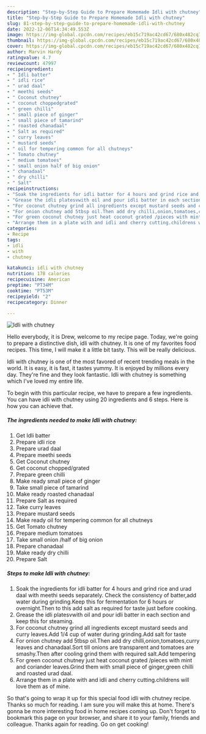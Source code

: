 ```yaml
---
description: "Step-by-Step Guide to Prepare Homemade Idli with chutney"
title: "Step-by-Step Guide to Prepare Homemade Idli with chutney"
slug: 81-step-by-step-guide-to-prepare-homemade-idli-with-chutney
date: 2022-12-06T14:34:49.553Z
image: https://img-global.cpcdn.com/recipes/eb15c719ac42cd67/680x482cq70/idli-with-chutney-recipe-main-photo.jpg
thumbnail: https://img-global.cpcdn.com/recipes/eb15c719ac42cd67/680x482cq70/idli-with-chutney-recipe-main-photo.jpg
cover: https://img-global.cpcdn.com/recipes/eb15c719ac42cd67/680x482cq70/idli-with-chutney-recipe-main-photo.jpg
author: Marvin Hardy
ratingvalue: 4.7
reviewcount: 47997
recipeingredient:
- " Idli batter"
- " idli rice"
- " urad daal"
- " meethi seeds"
- " Coconut chutney"
- " coconut choppedgrated"
- " green chilli"
- " small piece of ginger"
- " small piece of tamarind"
- " roasted chanadaal"
- " Salt as required"
- " curry leaves"
- " mustard seeds"
- " oil for tempering common for all chutneys"
- " Tomato chutney"
- " medium tomatoes"
- " small onion half of big onion"
- " chanadaal"
- " dry chilli"
- " Salt"
recipeinstructions:
- "Soak the ingredients for idli batter for 4 hours and grind rice and urad daal with meethi seeds separately. Check the consistency of batter,add water during grinding.Keep this for fermentation for 6 hours or overnight.Then to this add salt as required for taste just before cooking."
- "Grease the idli platesvwith oil and pour idli batter in each section and keep this for steaming."
- "For coconut chutney grind all ingredients except mustard seeds and curry leaves.Add 1/4 cup of water during grinding.Add salt for taste"
- "For onion chutney add 5tbsp oil.Then add dry chilli,onion,tomatoes,curry leaves and chanadaal.Sort till onions are transparent and tomatoes are smashy.Then after cooling grind them with required salt.Add tempering"
- "For green coconut chutney just heat coconut grated /pieces with mint and coriander leaves.Grind them with small piece of ginger,green chilli and roasted urad daal."
- "Arrange them in a plate with and idli and cherry cutting.childrens will love them as of mine."
categories:
- Recipe
tags:
- idli
- with
- chutney

katakunci: idli with chutney 
nutrition: 178 calories
recipecuisine: American
preptime: "PT34M"
cooktime: "PT53M"
recipeyield: "2"
recipecategory: Dinner

---
```



![Idli with chutney](https://img-global.cpcdn.com/recipes/eb15c719ac42cd67/680x482cq70/idli-with-chutney-recipe-main-photo.jpg)

Hello everybody, it is Drew, welcome to my recipe page. Today, we're going to prepare a distinctive dish, idli with chutney. It is one of my favorites food recipes. This time, I will make it a little bit tasty. This will be really delicious.

Idli with chutney is one of the most favored of recent trending meals in the world. It is easy, it is fast, it tastes yummy. It is enjoyed by millions every day. They're fine and they look fantastic. Idli with chutney is something which I've loved my entire life.




To begin with this particular recipe, we have to prepare a few ingredients. You can have idli with chutney using 20 ingredients and 6 steps. Here is how you can achieve that.

<!--inarticleads1-->

##### The ingredients needed to make Idli with chutney:

1. Get  Idli batter
1. Prepare  idli rice
1. Prepare  urad daal
1. Prepare  meethi seeds
1. Get  Coconut chutney
1. Get  coconut chopped/grated
1. Prepare  green chilli
1. Make ready  small piece of ginger
1. Take  small piece of tamarind
1. Make ready  roasted chanadaal
1. Prepare  Salt as required
1. Take  curry leaves
1. Prepare  mustard seeds
1. Make ready  oil for tempering common for all chutneys
1. Get  Tomato chutney
1. Prepare  medium tomatoes
1. Take  small onion /half of big onion
1. Prepare  chanadaal
1. Make ready  dry chilli
1. Prepare  Salt




<!--inarticleads2-->

##### Steps to make Idli with chutney:

1. Soak the ingredients for idli batter for 4 hours and grind rice and urad daal with meethi seeds separately. Check the consistency of batter,add water during grinding.Keep this for fermentation for 6 hours or overnight.Then to this add salt as required for taste just before cooking.
1. Grease the idli platesvwith oil and pour idli batter in each section and keep this for steaming.
1. For coconut chutney grind all ingredients except mustard seeds and curry leaves.Add 1/4 cup of water during grinding.Add salt for taste
1. For onion chutney add 5tbsp oil.Then add dry chilli,onion,tomatoes,curry leaves and chanadaal.Sort till onions are transparent and tomatoes are smashy.Then after cooling grind them with required salt.Add tempering
1. For green coconut chutney just heat coconut grated /pieces with mint and coriander leaves.Grind them with small piece of ginger,green chilli and roasted urad daal.
1. Arrange them in a plate with and idli and cherry cutting.childrens will love them as of mine.




So that's going to wrap it up for this special food idli with chutney recipe. Thanks so much for reading. I am sure you will make this at home. There's gonna be more interesting food in home recipes coming up. Don't forget to bookmark this page on your browser, and share it to your family, friends and colleague. Thanks again for reading. Go on get cooking!
